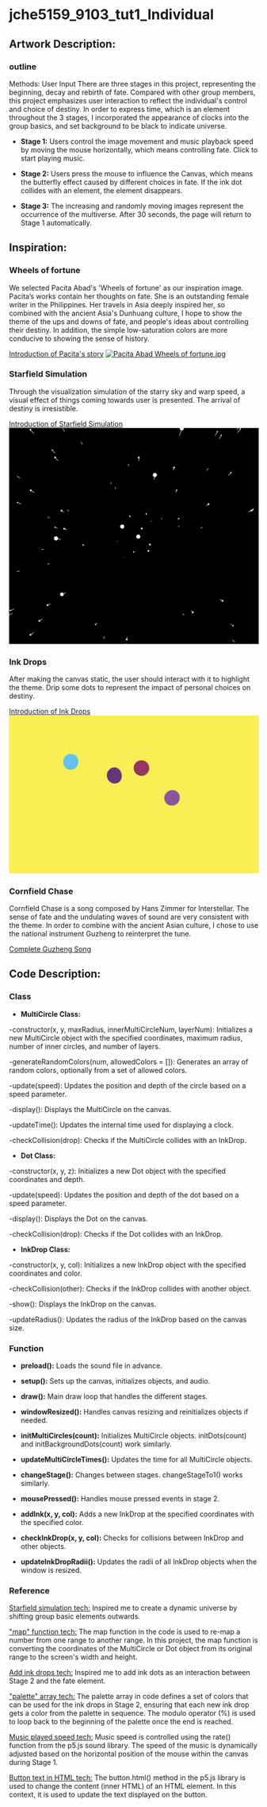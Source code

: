# jche5159_9103_tut1_Individual

## Artwork Description:
### outline
Methods: User Input
There are three stages in this project, representing the beginning, decay and rebirth of fate. Compared with other group members, this project emphasizes user interaction to reflect the individual's control and choice of destiny. In order to express time, which is an element throughout the 3 stages, I incorporated the appearance of clocks into the group basics, and set background to be black to indicate universe.

* **Stage 1:**
  Users control the image movement and music playback speed by moving the mouse horizontally, which means controlling fate. Click to start playing music.

* **Stage 2:**
  Users press the mouse to influence the Canvas, which means the butterfly effect caused by different choices in fate. If the ink dot collides with an element, the element disappears.

* **Stage 3:**
  The increasing and randomly moving images represent the occurrence of the multiverse. After 30 seconds, the page will return to Stage 1 automatically.


## Inspiration:
### Wheels of fortune
We selected Pacita Abad's 'Wheels of fortune' as our inspiration image. Pacita’s works contain her thoughts on fate. She is an outstanding female writer in the Philippines. Her travels in Asia deeply inspired her, so combined with the ancient Asia's Dunhuang culture, I hope to show the theme of the ups and downs of fate, and people's ideas about controlling their destiny. In addition, the simple low-saturation colors are more conducive to showing the sense of history.

[Introduction of Pacita's story](https://www.artsy.net/artwork/pacita-abad-wheels-of-fortune)
[![Pacita Abad Wheels of fortune.jpg](https://img2.imgtp.com/2024/05/30/23dRn1bE.jpg)](https://img2.imgtp.com/2024/05/30/23dRn1bE.jpg)

### Starfield Simulation
Through the visualization simulation of the starry sky and warp speed, a visual effect of things coming towards user is presented. The arrival of destiny is irresistible.

[Introduction of Starfield Simulation](https://www.youtube.com/watch?v=17WoOqgXsRM)
![Star](https://github.com/Doooogy/jche5159_9103_tut1/blob/d32f7f47506bc5c6060061846aa02c135186de41/assets/Star.jpg)

### Ink Drops
After making the canvas static, the user should interact with it to highlight the theme. Drip some dots to represent the impact of personal choices on destiny.

[Introduction of Ink Drops](https://www.youtube.com/watch?v=p7IGZTjC008)
![Ink Drop](https://github.com/Doooogy/jche5159_9103_tut1/blob/d32f7f47506bc5c6060061846aa02c135186de41/assets/Ink%20Drop.jpg)

### Cornfield Chase
Cornfield Chase is a song composed by Hans Zimmer for Interstellar. The sense of fate and the undulating waves of sound are very consistent with the theme. In order to combine with the ancient Asian culture, I chose to use the national instrument Guzheng to reinterpret the tune.

[Complete Guzheng Song](https://www.bilibili.com/video/BV1jT4y1q78n/?spm_id_from=333.337.search-card.all.click&vd_source=bc951931180c440a2da29944e924aca6)

## Code Description:
### Class
* **MultiCircle Class:**  

-constructor(x, y, maxRadius, innerMultiCircleNum, layerNum): Initializes a new MultiCircle object with the specified coordinates, maximum radius, number of inner circles, and number of layers.

-generateRandomColors(num, allowedColors = []): Generates an array of random colors, optionally from a set of allowed colors.

-update(speed): Updates the position and depth of the circle based on a speed parameter.

-display(): Displays the MultiCircle on the canvas.

-updateTime(): Updates the internal time used for displaying a clock.

-checkCollision(drop): Checks if the MultiCircle collides with an InkDrop.

* **Dot Class:**  

-constructor(x, y, z): Initializes a new Dot object with the specified coordinates and depth.

-update(speed): Updates the position and depth of the dot based on a speed parameter.

-display(): Displays the Dot on the canvas.

-checkCollision(drop): Checks if the Dot collides with an InkDrop.

* **InkDrop Class:**  
  
-constructor(x, y, col): Initializes a new InkDrop object with the specified coordinates and color.

-checkCollision(other): Checks if the InkDrop collides with another object.

-show(): Displays the InkDrop on the canvas.

-updateRadius(): Updates the radius of the InkDrop based on the canvas size.

### Function
* **preload():**
Loads the sound file in advance.

* **setup():**
Sets up the canvas, initializes objects, and audio.

* **draw():**
Main draw loop that handles the different stages.

* **windowResized():**
Handles canvas resizing and reinitializes objects if needed.

* **initMultiCircles(count):**
Initializes MultiCircle objects. initDots(count) and initBackgroundDots(count) work similarly.

* **updateMultiCircleTimes():**
Updates the time for all MultiCircle objects.

* **changeStage():**
Changes between stages. changeStageTo1() works similarly.

* **mousePressed():**
Handles mouse pressed events in stage 2.

* **addInk(x, y, col):**
Adds a new InkDrop at the specified coordinates with the specified color.

* **checkInkDrop(x, y, col):**
Checks for collisions between InkDrop and other objects.

* **updateInkDropRadii():**
Updates the radii of all InkDrop objects when the window is resized.

### Reference
[Starfield simulation tech:](https://www.youtube.com/watch?v=17WoOqgXsRM)
Inspired me to create a dynamic universe by shifting group basic elements outwards.

["map" function tech:](https://p5js.org/reference/#/p5/map)
The map function in the code is used to re-map a number from one range to another range. In this project, the map function is converting the coordinates of the MultiCircle or Dot object from its original range to the screen's width and height.

[Add ink drops tech:](https://www.youtube.com/watch?v=p7IGZTjC008)
Inspired me to add ink dots as an interaction between Stage 2 and the fate element.

["palette" array tech:](https://github.com/remistura/p5.palette)
The palette array in code defines a set of colors that can be used for the ink drops in Stage 2, ensuring that each new ink drop gets a color from the palette in sequence. The modulo operator (%) is used to loop back to the beginning of the palette once the end is reached.

[Music played speed tech:](https://www.geeksforgeeks.org/p5-js-rate-function/)
Music speed is controlled using the rate() function from the p5.js sound library. The speed of the music is dynamically adjusted based on the horizontal position of the mouse within the canvas during Stage 1. 

[Button text in HTML tech:](https://www.youtube.com/watch?v=587qclhguQg)
The button.html() method in the p5.js library is used to change the content (inner HTML) of an HTML element. In this context, it is used to update the text displayed on the button.